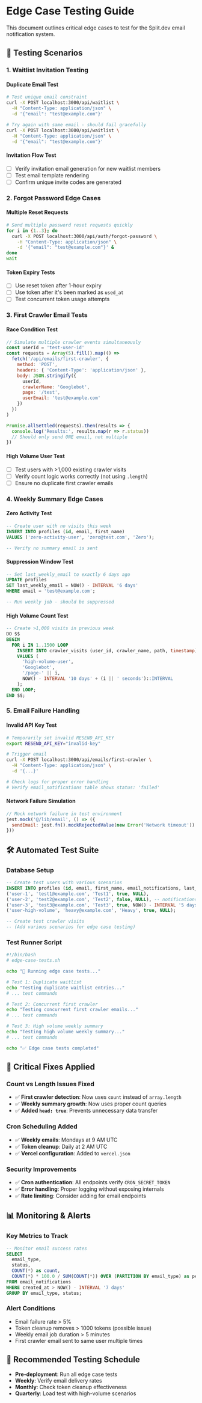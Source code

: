 # Edge Case Testing Guide

This document outlines critical edge cases to test for the Split.dev email notification system.

## 🧪 **Testing Scenarios**

### **1. Waitlist Invitation Testing**

#### Duplicate Email Test
```bash
# Test unique email constraint
curl -X POST localhost:3000/api/waitlist \
  -H "Content-Type: application/json" \
  -d '{"email": "test@example.com"}'

# Try again with same email - should fail gracefully
curl -X POST localhost:3000/api/waitlist \
  -H "Content-Type: application/json" \
  -d '{"email": "test@example.com"}'
```

#### Invitation Flow Test
- [ ] Verify invitation email generation for new waitlist members
- [ ] Test email template rendering
- [ ] Confirm unique invite codes are generated

### **2. Forgot Password Edge Cases**

#### Multiple Reset Requests
```bash
# Send multiple password reset requests quickly
for i in {1..3}; do
  curl -X POST localhost:3000/api/auth/forgot-password \
    -H "Content-Type: application/json" \
    -d '{"email": "test@example.com"}' &
done
wait
```

#### Token Expiry Tests
- [ ] Use reset token after 1-hour expiry
- [ ] Use token after it's been marked as `used_at`
- [ ] Test concurrent token usage attempts

### **3. First Crawler Email Tests**

#### Race Condition Test
```javascript
// Simulate multiple crawler events simultaneously
const userId = 'test-user-id'
const requests = Array(5).fill().map(() =>
  fetch('/api/emails/first-crawler', {
    method: 'POST',
    headers: { 'Content-Type': 'application/json' },
    body: JSON.stringify({
      userId,
      crawlerName: 'Googlebot',
      page: '/test',
      userEmail: 'test@example.com'
    })
  })
)

Promise.allSettled(requests).then(results => {
  console.log('Results:', results.map(r => r.status))
  // Should only send ONE email, not multiple
})
```

#### High Volume User Test
- [ ] Test users with >1,000 existing crawler visits
- [ ] Verify count logic works correctly (not using `.length`)
- [ ] Ensure no duplicate first crawler emails

### **4. Weekly Summary Edge Cases**

#### Zero Activity Test
```sql
-- Create user with no visits this week
INSERT INTO profiles (id, email, first_name) 
VALUES ('zero-activity-user', 'zero@test.com', 'Zero');

-- Verify no summary email is sent
```

#### Suppression Window Test
```sql
-- Set last_weekly_email to exactly 6 days ago
UPDATE profiles 
SET last_weekly_email = NOW() - INTERVAL '6 days'
WHERE email = 'test@example.com';

-- Run weekly job - should be suppressed
```

#### High Volume Count Test
```sql
-- Create >1,000 visits in previous week
DO $$ 
BEGIN 
  FOR i IN 1..1500 LOOP
    INSERT INTO crawler_visits (user_id, crawler_name, path, timestamp)
    VALUES (
      'high-volume-user',
      'Googlebot',
      '/page-' || i,
      NOW() - INTERVAL '10 days' + (i || ' seconds')::INTERVAL
    );
  END LOOP;
END $$;
```

### **5. Email Failure Handling**

#### Invalid API Key Test
```bash
# Temporarily set invalid RESEND_API_KEY
export RESEND_API_KEY="invalid-key"

# Trigger email
curl -X POST localhost:3000/api/emails/first-crawler \
  -H "Content-Type: application/json" \
  -d '{...}'

# Check logs for proper error handling
# Verify email_notifications table shows status: 'failed'
```

#### Network Failure Simulation
```javascript
// Mock network failure in test environment
jest.mock('@/lib/email', () => ({
  sendEmail: jest.fn().mockRejectedValue(new Error('Network timeout'))
}))
```

## 🛠 **Automated Test Suite**

### Database Setup
```sql
-- Create test users with various scenarios
INSERT INTO profiles (id, email, first_name, email_notifications, last_weekly_email) VALUES
('user-1', 'test1@example.com', 'Test1', true, NULL),
('user-2', 'test2@example.com', 'Test2', false, NULL), -- notifications disabled
('user-3', 'test3@example.com', 'Test3', true, NOW() - INTERVAL '5 days'), -- recent email
('user-high-volume', 'heavy@example.com', 'Heavy', true, NULL);

-- Create test crawler visits
-- (Add various scenarios for edge case testing)
```

### Test Runner Script
```bash
#!/bin/bash
# edge-case-tests.sh

echo "🧪 Running edge case tests..."

# Test 1: Duplicate waitlist
echo "Testing duplicate waitlist entries..."
# ... test commands

# Test 2: Concurrent first crawler
echo "Testing concurrent first crawler emails..."
# ... test commands

# Test 3: High volume weekly summary
echo "Testing high volume weekly summary..."
# ... test commands

echo "✅ Edge case tests completed"
```

## 🚨 **Critical Fixes Applied**

### Count vs Length Issues Fixed
- ✅ **First crawler detection**: Now uses `count` instead of `array.length`
- ✅ **Weekly summary growth**: Now uses proper count queries
- ✅ **Added `head: true`**: Prevents unnecessary data transfer

### Cron Scheduling Added
- ✅ **Weekly emails**: Mondays at 9 AM UTC
- ✅ **Token cleanup**: Daily at 2 AM UTC
- ✅ **Vercel configuration**: Added to `vercel.json`

### Security Improvements
- ✅ **Cron authentication**: All endpoints verify `CRON_SECRET_TOKEN`
- ✅ **Error handling**: Proper logging without exposing internals
- ✅ **Rate limiting**: Consider adding for email endpoints

## 📊 **Monitoring & Alerts**

### Key Metrics to Track
```sql
-- Monitor email success rates
SELECT 
  email_type,
  status,
  COUNT(*) as count,
  COUNT(*) * 100.0 / SUM(COUNT(*)) OVER (PARTITION BY email_type) as percentage
FROM email_notifications 
WHERE created_at > NOW() - INTERVAL '7 days'
GROUP BY email_type, status;
```

### Alert Conditions
- Email failure rate > 5%
- Token cleanup removes > 1000 tokens (possible issue)
- Weekly email job duration > 5 minutes
- First crawler email sent to same user multiple times

## 🔄 **Recommended Testing Schedule**

- **Pre-deployment**: Run all edge case tests
- **Weekly**: Verify email delivery rates
- **Monthly**: Check token cleanup effectiveness
- **Quarterly**: Load test with high-volume scenarios 